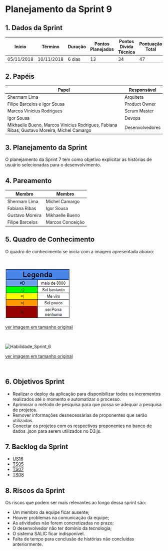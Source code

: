 ---
---

# Planejamento da Sprint 9

## 1. Dados da Sprint 

| Início | Término | Duração | Pontos Planejados | Pontos Dívida Técnica | Pontuação Total |
|----------|----------|----------|----------|----------|----------|
| 05/11/2018 | 10/11/2018 | 6 dias | 13 | 34 | 47 |


## 2. Papéis 

|    Papel |     Responsável |
|-----|-----|
| Shermam Lima | Arquiteta |
| Filipe Barcelos e Igor Sousa | Product Owner |
| Marcos Vinícius Rodrigues | Scrum Master |
| Igor Sousa | Devops |
| Mikhaelle Bueno, Marcos Vinícius Rodrigues, Fabiana Ribas, Gustavo Moreira, Michel Camargo | Desenvolvedores |

## 3. Planejamento da Sprint

O planejamento da Sprint 7 tem como  objetivo explicitar as histórias de usuário selecionadas para o desenvolvimento. 

## 4. Pareamento 

| Membro  | Membro |
|---|---|
| Shermam Lima | Michel Camargo |
| Fabiana Ribas | Igor Sousa |
| Gustavo Moreira | Mikhaelle Bueno |
| Filipe Barcelos | Marcos Conceição |

## 5. Quadro de Conhecimento 
O quadro de conhecimento se inicia com a imagem apresentada abaixo:

<br>


![Legenda](image_Sprint3/Legenda.png)

[ver imagem em tamanho original](https://fga-eps-mds.github.io/2018.2-NaturalSearch/docs/resultado_sprint/image_Sprint3/Legenda.png)

<br>

![Habilidade_Sprint_6](https://fga-eps-mds.github.io/2018.2-NaturalSearch/docs/resultado_sprint/image_Sprint6/Habilidade_Sprint_5.png)



[ver imagem em tamanho original](https://fga-eps-mds.github.io/2018.2-NaturalSearch/docs/resultado_sprint/image_Sprint6/Habilidade_Sprint_5.png)

<br>


## 6. Objetivos Sprint

* Realizar o deploy da aplicação para disponibilizar todos os incrementos realizados até o momento e automatizar o processo.
* Aprimorar o método de pesquisa para que possa se adequar a pesquisa de projetos.
* Remover informações desnecessárias de proponentes que serão utilizadas.
* Conectar os projetos com os respectivos proponentes no banco de dados .json para serem utilizados no D3.js.

## 7. Backlog da Sprint

- [US16](https://github.com/fga-eps-mds/2018.2-NaturalSearch/issues/136)
- [TS05](https://github.com/fga-eps-mds/2018.2-NaturalSearch/issues/142)
- [TS07](https://github.com/fga-eps-mds/2018.2-NaturalSearch/issues/145)
- [TS08](https://github.com/fga-eps-mds/2018.2-NaturalSearch/issues/148)

## 8. Riscos da Sprint

Os riscos que podem ser mais relevantes ao longo dessa sprint são:

* Um membro da equipe ficar ausente;
* Houver problemas na comunicação da equipe;
* As atividades não forem concretizadas no prazo;
* O desenvolvedor não ter domínio da tecnologia;
* O sistema SALIC ficar indisponível.
* Falta de tempo para conclusão de histórias não concluídas anteriormente.

